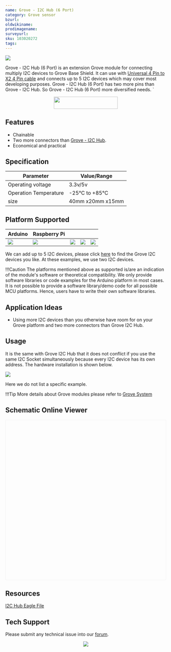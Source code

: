 ```yaml
---
name: Grove - I2C Hub (6 Port)
category: Grove sensor
bzurl: 
oldwikiname: 
prodimagename:
surveyurl: 
sku: 103020272  
tags:
---
```


![](https://files.seeedstudio.com/products/103020272/img/grove-i2c-hub-6-port-preview.jpg)

Grove - I2C Hub (6 Port) is an extension Grove module for connecting multiply I2C devices to Grove Base Shield. It can use with [Universal 4 Pin to X2 4 Pin cable](https://www.seeedstudio.com/depot/universal-4-pin-to-x2-4-pin-cable-5-pcs-pack-p-847.html?cPath=178_179) and connects up to 5 I2C devices which may cover most developing purposes. Grove - I2C Hub (6 Port) has two more pins than Grove - I2C Hub. So Grove - I2C Hub (6 Port) more diversified needs.
`

<p style="text-align:center"><a href="https://www.seeedstudio.com/Grove-I2C-Hub-6-Port-p-4349.html" target="_blank"><img src="https://files.seeedstudio.com/wiki/wiki_english/docs/images/get_one_now_small.png" width="200" height="38"  border=0 /></a></p> 

## Features

- Chainable
- Two more connectors than [Grove - I2C Hub](https://www.seeedstudio.com/Grove-I2C-Hub.html).
- Economical and practical

## Specification
  
|Parameter|Value/Range|
|---|---|
|Operating voltage|3.3v/5v|
|Operation Temperature|-25℃ to +85℃|
| size|40mm x20mm x15mm|

## Platform Supported
| Arduino                                                                                             | Raspberry Pi                                                                                             |                                                                                                 |                                                                                                          |                                                                                                    |
|-----------------------------------------------------------------------------------------------------|----------------------------------------------------------------------------------------------------------|-------------------------------------------------------------------------------------------------|---------------------------------------------------------------------------------------------------|----------------------------------------------------------------------------------------------------|
| ![](https://files.seeedstudio.com/wiki/wiki_english/docs/images/arduino_logo.jpg) | ![](https://files.seeedstudio.com/wiki/wiki_english/docs/images/raspberry_pi_logo_n.jpg) | ![](https://files.seeedstudio.com/wiki/wiki_english/docs/images/bbg_logo_n.jpg) | ![](https://files.seeedstudio.com/wiki/wiki_english/docs/images/wio_logo_n.jpg) | ![](https://files.seeedstudio.com/wiki/wiki_english/docs/images/linkit_logo_n.jpg) |



We can add up to 5 I2C devices, please click [here](https://www.seeedstudio.com/catalogsearch/result/?q=i2c) to find the Grove I2C devices you like.
At these examples, we use two I2C devices.

!!!Caution
    The platforms mentioned above as supported is/are an indication of the module's software or theoretical compatibility. We only provide software libraries or code examples for the Arduino platform in most cases. It is not possible to provide a software library/demo code for all possible MCU platforms. Hence, users have to write their own software libraries.

Application Ideas
-----------------

-   Using more I2C devices than you otherwise have room for on your Grove platform and two more connectors than Grove I2C Hub.

Usage
-----

It is the same with Grove I2C Hub that it does not conflict if you use the same I2C Socket simultaneously because every I2C device has its own address. The hardware installation is shown below.

![](https://files.seeedstudio.com/products/103020272/img/hardware.jpg)

Here we do not list a specific example.

!!!Tip
    More details about Grove modules please refer to [Grove System](https://wiki.seeedstudio.com/Grove_System/)


## Schematic Online Viewer

<div class="altium-ecad-viewer" data-project-src="https://files.seeedstudio.com/wiki/Grove-I2C_Hub/res/I2C_Hub_Eagle_File.zip" style="border-radius: 0px 0px 4px 4px; height: 500px; border-style: solid; border-width: 1px; border-color: rgb(241, 241, 241); overflow: hidden; max-width: 1280px; max-height: 700px; box-sizing: border-box;" />
</div>


Resources
---------

[I2C Hub Eagle File](https://files.seeedstudio.com/wiki/Grove-I2C_Hub/res/I2C_Hub_Eagle_File.zip)

<!-- This Markdown file was created from https://www.seeedstudio.com/wiki/Grove_-_I2C_Hub -->

## Tech Support
Please submit any technical issue into our [forum](https://forum.seeedstudio.com/). <br /><p style="text-align:center"><a href="https://www.seeedstudio.com/act-4.html?utm_source=wiki&utm_medium=wikibanner&utm_campaign=newproducts" target="_blank"><img src="https://files.seeedstudio.com/wiki/Wiki_Banner/new_product.jpg" /></a></p>







